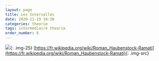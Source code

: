 ```yaml
---
layout: page
title: Les Intervalles
date: 2020-11-19 10:30
categories: theorie
tags: intermediaire theorie
order_number: 6
---
```


![]({{site.baseurl}}/assets/images/87b325c8beb56091050100db000d1ee8.jpg){: .img-25}
[https://fr.wikipedia.org/wiki/Roman_Haubenstock-Ramati](https://fr.wikipedia.org/wiki/Roman_Haubenstock-Ramati){: .img-src}
